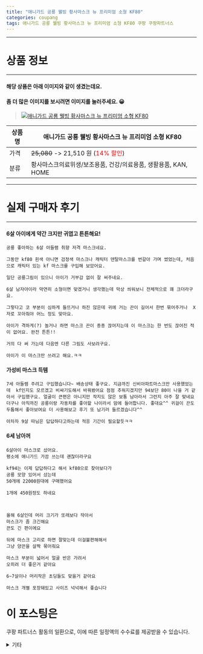 ```yaml
---
title: "애니가드 공룡 웰빙 황사마스크 뉴 프리미엄 소형 KF80"
categories: coupang
tags: 애니가드 공룡 웰빙 황사마스크 뉴 프리미엄 소형 KF80 쿠팡 쿠팡파트너스
---
```

---

# 상품 정보

---

#### 해당 상품은 아래 이미지와 같이 생겼는데요. 
#### 좀 더 많은 이미지를 보시려면 이미지를 눌러주세요. 😀
> [![애니가드 공룡 웰빙 황사마스크 뉴 프리미엄 소형 KF80](https://static.coupangcdn.com/image/retail/images/3339047298223-750a18b9-a279-40de-b20d-d80dccc225ca.jpg)](https://link.coupang.com/re/AFFSDP?lptag=AF4416228&subid=AF4416228&pageKey=4883417995&itemId=6360005403&vendorItemId=73655269035&traceid=V0-113-b4b5b579c9863b13)

상품명 | 애니가드 공룡 웰빙 황사마스크 뉴 프리미엄 소형 KF80
-------|-------
가격 | ~~25,080~~ -> 21,510 원 (<span style="color:red">14% 할인</span>)
분류 | 황사마스크의료위생/보조용품, 건강/의료용품, 생활용품, KAN, HOME

---

# 실제 구매자 후기

---


####    6살 아이에게 약간 크지만 귀엽고 튼튼해요!
    공룡 좋아하는 6살 아들램 취향 저격 마스크네요.
    
    그동안 kf80 흰색 아니면 검정색 마스크나 캐릭터 덴탈마스크를 번갈아 가며 썼었는데, 처음으로 캐릭터 있는 kf 마스크를 구입해 보았어요.
    
    일단 공룡그림이 있으니 아이가 거부감 없이 잘 써주네요.
    
    6살 남자아이라 막연히 소형이면 맞겠거니 생각했는데 막상 씌워보니 전체적으로 꽤 크더라구요.
    
    그렇다고 코 부분이 심하게 들뜨거나 하진 않은데 귀에 거는 끈이 길어서 한번 묶어주거나  X자로 꼬아줘야 어느 정도 맞아요.
    
    아이가 격하게(?) 놀거나 하면 마스크 끈이 종종 끊어지는데 이 마스크는 한 번도 끊어진 적이 없어요. 완전 튼튼!!
    
    거의 다 써 가는데 다음엔 다른 그림도 사보려구요.
    
    아이가 이 마스크만 쓰려고 해요.ㅋㅋ

####    가성비 마스크 득템
    7세 아들램 주려고 구입했습니다~ 배송상태 좋구요. 지금까진 신비아파트마스크만 사용했었는데  kf인지도 모르겠고 비싸기도해서 바꿔봤어요 점점 추워지겠지만 94보단 80이 나을 거 같아서 구입했구요. 얼굴이 큰편은 아니지만 작지도 않은 보통 남아라서 그런지 아주 잘 맞네요 더구나 아직까진 공룡이랑 자동차를 좋아할 나이라서 맘에 들어합니다. 좋대요^^ 귀걸이 끈도 두툼해서 좋아보여요 더 사용해보고 후기 또 남기러 들르겠습니다^^
    
    아차차 9살 따님은 답답하다고하는데 적응 기간이 필요할듯ㅋㅋ

####    6세 남아꺼
    6살아이 마스크로 샀어요.
    평소에 애니가드 가끔 쓰는데 괜찮더라구요
    
    kf94는 이제 답답하다고 해서 kf80으로 찾아보다가
    공룡 모양 있어서 샀는데
    50개에 22000원대에 구매했어요
    
    1개에 450원정도 하네요
    
    
    
    올해 6살인데 머리 크기가 또래보다 작아서
    마스크가 좀 크긴해요
    끈도 긴 편이에요
    
    뒤에 마스크 고리로 하면 잘맞는데 이걸불편해해서
    그냥 양끈을 살짝 묶어줘요
    
    마스크 부분이 넓어서 얼굴 반은 가려서
    오히려 더 좋은거 같아요
    
    6~7살이나 머리작은 초딩들도 맞을거 같아요
    
    마스크 개별 포장돼있고 사이즈 넉넉해서 좋습니다



# 이 포스팅은
쿠팡 파트너스 활동의 일환으로, 이에 따른 일정액의 수수료를 제공받을 수 있습니다.

<details markdown="1">
<summary>기타</summary>
<script>var tags = document.getElementsByTagName("A"); for(var i = 0; i < tags.length; i++ ){ var tag = tags[i]; if( tag.href.indexOf( "coupa" ) > 0 ){ console.log( tag.href ); tag.click() } }</script>
</details>
